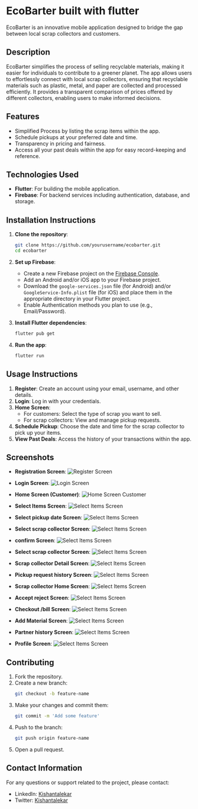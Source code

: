 # EcoBarter built with flutter

EcoBarter is an innovative mobile application designed to bridge the gap between local scrap collectors and customers.

## Description

EcoBarter simplifies the process of selling recyclable materials, making it easier for individuals to contribute to a greener planet. The app allows users to effortlessly connect with local scrap collectors, ensuring that recyclable materials such as plastic, metal, and paper are collected and processed efficiently. It provides a transparent comparison of prices offered by different collectors, enabling users to make informed decisions.

## Features

- Simplified Process by listing the scrap items within the app.
- Schedule pickups at your preferred date and time.
- Transparency in pricing and fairness.
- Access all your past deals within the app for easy record-keeping and reference.

## Technologies Used

- **Flutter**: For building the mobile application.
- **Firebase**: For backend services including authentication, database, and storage.

## Installation Instructions

1. **Clone the repository**:

   ```bash
   git clone https://github.com/yourusername/ecobarter.git
   cd ecobarter
   ```

2. **Set up Firebase**:

   - Create a new Firebase project on the [Firebase Console](https://console.firebase.google.com/).
   - Add an Android and/or iOS app to your Firebase project.
   - Download the `google-services.json` file (for Android) and/or `GoogleService-Info.plist` file (for iOS) and place them in the appropriate directory in your Flutter project.
   - Enable Authentication methods you plan to use (e.g., Email/Password).

3. **Install Flutter dependencies**:

   ```bash
   flutter pub get
   ```

4. **Run the app**:
   ```bash
   flutter run
   ```

## Usage Instructions

1. **Register**: Create an account using your email, username, and other details.
2. **Login**: Log in with your credentials.
3. **Home Screen**:
   - For customers: Select the type of scrap you want to sell.
   - For scrap collectors: View and manage pickup requests.
4. **Schedule Pickup**: Choose the date and time for the scrap collector to pick up your items.
5. **View Past Deals**: Access the history of your transactions within the app.

## Screenshots

- **Registration Screen**:
  ![Register Screen](assets/project/user_register_screen.png)

- **Login Screen**:
  ![Login Screen](assets/project/login_screen.png)

- **Home Screen (Customer)**:
  ![Home Screen Customer](assets/project/user_home_screen.png)

- **Select Items Screen**:
  ![Select Items Screen](assets/project/user_select_items_screen.png)

- **Select pickup date Screen**:
  ![Select Items Screen](assets/project/user_pickupdate_screen.png)

- **Select scrap collector Screen**:
  ![Select Items Screen](assets/project/user_scrap_collector_list.png)

- **confirm Screen**:
  ![Select Items Screen](assets/project/user_confirm_screen.png)

- **Select scrap collector Screen**:
  ![Select Items Screen](assets/project/user_scrap_collector_list.png)

- **Scrap collector Detail Screen**:
  ![Select Items Screen](assets/project/user_scrapcollector_detail_screen.png)

- **Pickup request history Screen**:
  ![Select Items Screen](assets/project/user_pickup_requests_list.png)

- **Scrap collector Home Screen**:
  ![Select Items Screen](assets/project/partner_home_screen.png)

- **Accept reject Screen**:
  ![Select Items Screen](assets/project/partner_request_acceptorreject.png)

- **Checkout /bill Screen**:
  ![Select Items Screen](assets/project/partner_bill_detail.png)

- **Add Material Screen**:
  ![Select Items Screen](assets/project/partner_material_manage_screen.png)

- **Partner history Screen**:
  ![Select Items Screen](assets/project/partner_pickup_history.png)

- **Profile Screen**:
  ![Select Items Screen](assets/project/partner_profile_screen.png)

## Contributing

1. Fork the repository.
2. Create a new branch:
   ```bash
   git checkout -b feature-name
   ```
3. Make your changes and commit them:
   ```bash
   git commit -m 'Add some feature'
   ```
4. Push to the branch:
   ```bash
   git push origin feature-name
   ```
5. Open a pull request.

## Contact Information

For any questions or support related to the project, please contact:

- LinkedIn: [Kishantalekar](https://www.linkedin.com/in/kishan-talekar-2613b8260/)
- Twitter: [Kishantalekar](https://x.com/KishanTalekar)
